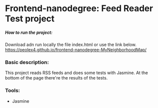 # Frontend-nanodegree: Feed Reader Test project

##### How to run the project:
Download adn run locally the file index.html or use the link below.
https://peolex4.github.io/frontend-nanodegree-MyNeighborhoodMap/

### Basic description:
This project reads RSS feeds and does some tests with Jasmine.
At the bottom of the page there're the results of the tests.

### Tools:
* Jasmine